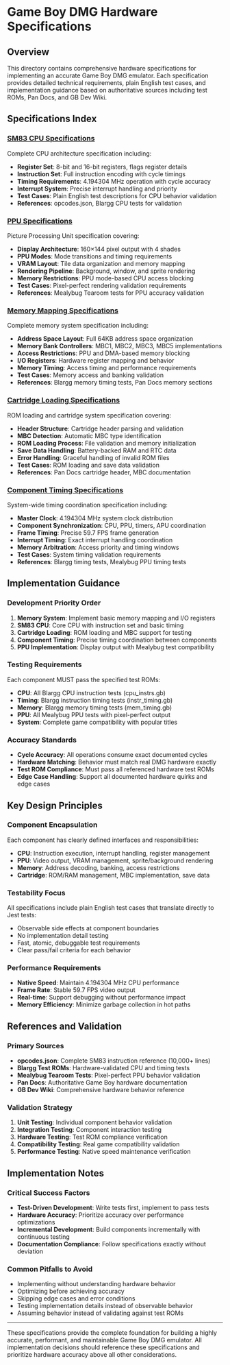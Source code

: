 # Game Boy DMG Hardware Specifications

## Overview

This directory contains comprehensive hardware specifications for implementing an accurate Game Boy DMG emulator. Each specification provides detailed technical requirements, plain English test cases, and implementation guidance based on authoritative sources including test ROMs, Pan Docs, and GB Dev Wiki.

## Specifications Index

### [SM83 CPU Specifications](./sm83-cpu.md)
Complete CPU architecture specification including:
- **Register Set**: 8-bit and 16-bit registers, flags register details
- **Instruction Set**: Full instruction encoding with cycle timings
- **Timing Requirements**: 4.194304 MHz operation with cycle accuracy
- **Interrupt System**: Precise interrupt handling and priority
- **Test Cases**: Plain English test descriptions for CPU behavior validation
- **References**: opcodes.json, Blargg CPU tests for validation

### [PPU Specifications](./ppu.md)  
Picture Processing Unit specification covering:
- **Display Architecture**: 160×144 pixel output with 4 shades
- **PPU Modes**: Mode transitions and timing requirements
- **VRAM Layout**: Tile data organization and memory mapping
- **Rendering Pipeline**: Background, window, and sprite rendering
- **Memory Restrictions**: PPU mode-based CPU access blocking
- **Test Cases**: Pixel-perfect rendering validation requirements
- **References**: Mealybug Tearoom tests for PPU accuracy validation

### [Memory Mapping Specifications](./memory-mapping.md)
Complete memory system specification including:
- **Address Space Layout**: Full 64KB address space organization
- **Memory Bank Controllers**: MBC1, MBC2, MBC3, MBC5 implementations
- **Access Restrictions**: PPU and DMA-based memory blocking
- **I/O Registers**: Hardware register mapping and behavior
- **Memory Timing**: Access timing and performance requirements
- **Test Cases**: Memory access and banking validation
- **References**: Blargg memory timing tests, Pan Docs memory sections

### [Cartridge Loading Specifications](./cartridge-loading.md)
ROM loading and cartridge system specification covering:
- **Header Structure**: Cartridge header parsing and validation
- **MBC Detection**: Automatic MBC type identification
- **ROM Loading Process**: File validation and memory initialization
- **Save Data Handling**: Battery-backed RAM and RTC data
- **Error Handling**: Graceful handling of invalid ROM files
- **Test Cases**: ROM loading and save data validation
- **References**: Pan Docs cartridge header, MBC documentation

### [Component Timing Specifications](./component-timing.md)
System-wide timing coordination specification including:
- **Master Clock**: 4.194304 MHz system clock distribution
- **Component Synchronization**: CPU, PPU, timers, APU coordination
- **Frame Timing**: Precise 59.7 FPS frame generation
- **Interrupt Timing**: Exact interrupt handling coordination
- **Memory Arbitration**: Access priority and timing windows
- **Test Cases**: System timing validation requirements
- **References**: Blargg timing tests, Mealybug PPU timing tests

## Implementation Guidance

### Development Priority Order
1. **Memory System**: Implement basic memory mapping and I/O registers
2. **SM83 CPU**: Core CPU with instruction set and basic timing
3. **Cartridge Loading**: ROM loading and MBC support for testing
4. **Component Timing**: Precise timing coordination between components
5. **PPU Implementation**: Display output with Mealybug test compatibility

### Testing Requirements
Each component MUST pass the specified test ROMs:
- **CPU**: All Blargg CPU instruction tests (cpu_instrs.gb)
- **Timing**: Blargg instruction timing tests (instr_timing.gb) 
- **Memory**: Blargg memory timing tests (mem_timing.gb)
- **PPU**: All Mealybug PPU tests with pixel-perfect output
- **System**: Complete game compatibility with popular titles

### Accuracy Standards
- **Cycle Accuracy**: All operations consume exact documented cycles
- **Hardware Matching**: Behavior must match real DMG hardware exactly
- **Test ROM Compliance**: Must pass all referenced hardware test ROMs
- **Edge Case Handling**: Support all documented hardware quirks and edge cases

## Key Design Principles

### Component Encapsulation
Each component has clearly defined interfaces and responsibilities:
- **CPU**: Instruction execution, interrupt handling, register management
- **PPU**: Video output, VRAM management, sprite/background rendering
- **Memory**: Address decoding, banking, access restrictions
- **Cartridge**: ROM/RAM management, MBC implementation, save data

### Testability Focus
All specifications include plain English test cases that translate directly to Jest tests:
- Observable side effects at component boundaries
- No implementation detail testing
- Fast, atomic, debuggable test requirements
- Clear pass/fail criteria for each behavior

### Performance Requirements
- **Native Speed**: Maintain 4.194304 MHz CPU performance
- **Frame Rate**: Stable 59.7 FPS video output
- **Real-time**: Support debugging without performance impact
- **Memory Efficiency**: Minimize garbage collection in hot paths

## References and Validation

### Primary Sources
- **opcodes.json**: Complete SM83 instruction reference (10,000+ lines)
- **Blargg Test ROMs**: Hardware-validated CPU and timing tests
- **Mealybug Tearoom Tests**: Pixel-perfect PPU behavior validation
- **Pan Docs**: Authoritative Game Boy hardware documentation
- **GB Dev Wiki**: Comprehensive hardware behavior reference

### Validation Strategy
1. **Unit Testing**: Individual component behavior validation
2. **Integration Testing**: Component interaction testing
3. **Hardware Testing**: Test ROM compliance verification
4. **Compatibility Testing**: Real game compatibility validation
5. **Performance Testing**: Native speed maintenance verification

## Implementation Notes

### Critical Success Factors
- **Test-Driven Development**: Write tests first, implement to pass tests
- **Hardware Accuracy**: Prioritize accuracy over performance optimizations
- **Incremental Development**: Build components incrementally with continuous testing
- **Documentation Compliance**: Follow specifications exactly without deviation

### Common Pitfalls to Avoid
- Implementing without understanding hardware behavior
- Optimizing before achieving accuracy
- Skipping edge cases and error conditions  
- Testing implementation details instead of observable behavior
- Assuming behavior instead of validating against test ROMs

---

These specifications provide the complete foundation for building a highly accurate, performant, and maintainable Game Boy DMG emulator. All implementation decisions should reference these specifications and prioritize hardware accuracy above all other considerations.